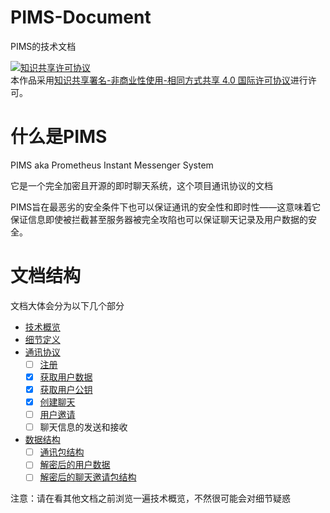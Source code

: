# PIMS-Document
PIMS的技术文档

<a rel="license" href="http://creativecommons.org/licenses/by-nc-sa/4.0/"><img alt="知识共享许可协议" style="border-width:0" src="https://i.creativecommons.org/l/by-nc-sa/4.0/88x31.png" /></a><br />本作品采用<a rel="license" href="http://creativecommons.org/licenses/by-nc-sa/4.0/">知识共享署名-非商业性使用-相同方式共享 4.0 国际许可协议</a>进行许可。

# 什么是PIMS
PIMS aka Prometheus Instant Messenger System

它是一个完全加密且开源的即时聊天系统，这个项目通讯协议的文档

PIMS旨在最恶劣的安全条件下也可以保证通讯的安全性和即时性——这意味着它保证信息即使被拦截甚至服务器被完全攻陷也可以保证聊天记录及用户数据的安全。

# 文档结构
文档大体会分为以下几个部分

- [技术概览](overview.md)
- [细节定义](defines.md)
- [通讯协议](protocol)
    - [ ] [注册](protocol/register.md)
    - [x] [获取用户数据](protocol/get-user-data.md)
    - [x] [获取用户公钥](protocol/get-user-PubKey.md)
    - [x] [创建聊天](protocol/create-chat.md)
    - [ ] [用户邀请](protocol/invite-user.md)
    - [ ] 聊天信息的发送和接收
- [数据结构](struct)
    - [ ] [通讯包结构](struct/communicate-package.md)
    - [ ] [解密后的用户数据](struct/user-data-decrypted.md)
    - [ ] [解密后的聊天邀请包结构](struct/chat-invite-decrypted.md)

注意：请在看其他文档之前浏览一遍技术概览，不然很可能会对细节疑惑